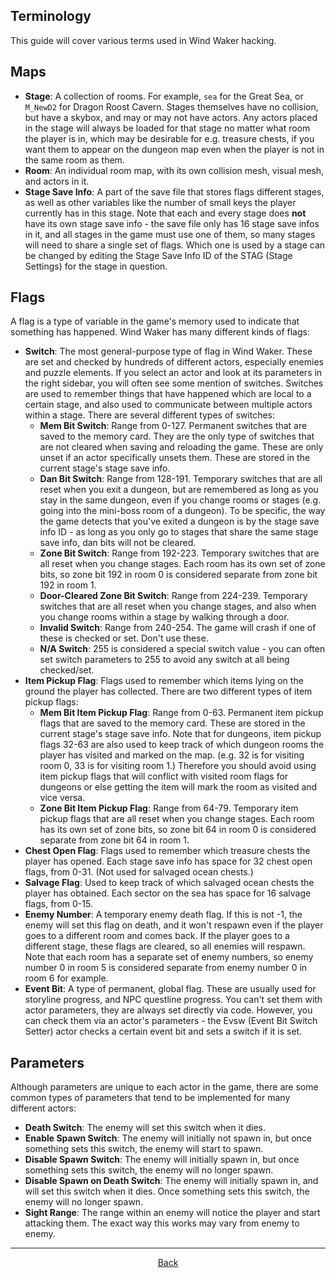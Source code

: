 ## Terminology
This guide will cover various terms used in Wind Waker hacking.

## Maps

* **Stage**: A collection of rooms. For example, `sea` for the Great Sea, or `M_NewD2` for Dragon Roost Cavern. Stages themselves have no collision, but have a skybox, and may or may not have actors. Any actors placed in the stage will always be loaded for that stage no matter what room the player is in, which may be desirable for e.g. treasure chests, if you want them to appear on the dungeon map even when the player is not in the same room as them.
* **Room**: An individual room map, with its own collision mesh, visual mesh, and actors in it.
* **Stage Save Info**: A part of the save file that stores flags different stages, as well as other variables like the number of small keys the player currently has in this stage. Note that each and every stage does **not** have its own stage save info - the save file only has 16 stage save infos in it, and all stages in the game must use one of them, so many stages will need to share a single set of flags. Which one is used by a stage can be changed by editing the Stage Save Info ID of the STAG (Stage Settings) for the stage in question.

## Flags

A flag is a type of variable in the game's memory used to indicate that something has happened. Wind Waker has many different kinds of flags:

* **Switch**: The most general-purpose type of flag in Wind Waker. These are set and checked by hundreds of different actors, especially enemies and puzzle elements. If you select an actor and look at its parameters in the right sidebar, you will often see some mention of switches. Switches are used to remember things that have happened which are local to a certain stage, and also used to communicate between multiple actors within a stage. There are several different types of switches:
  * **Mem Bit Switch**: Range from 0-127. Permanent switches that are saved to the memory card. They are the only type of switches that are not cleared when saving and reloading the game. These are only unset if an actor specifically unsets them. These are stored in the current stage's stage save info.
  * **Dan Bit Switch**: Range from 128-191. Temporary switches that are all reset when you exit a dungeon, but are remembered as long as you stay in the same dungeon, even if you change rooms or stages (e.g. going into the mini-boss room of a dungeon). To be specific, the way the game detects that you've exited a dungeon is by the stage save info ID - as long as you only go to stages that share the same stage save info, dan bits will not be cleared.
  * **Zone Bit Switch**: Range from 192-223. Temporary switches that are all reset when you change stages. Each room has its own set of zone bits, so zone bit 192 in room 0 is considered separate from zone bit 192 in room 1.
  * **Door-Cleared Zone Bit Switch**: Range from 224-239. Temporary switches that are all reset when you change stages, and also when you change rooms within a stage by walking through a door.
  * **Invalid Switch**: Range from 240-254. The game will crash if one of these is checked or set. Don't use these.
  * **N/A Switch**: 255 is considered a special switch value - you can often set switch parameters to 255 to avoid any switch at all being checked/set.
* **Item Pickup Flag**: Flags used to remember which items lying on the ground the player has collected. There are two different types of item pickup flags:
  * **Mem Bit Item Pickup Flag**: Range from 0-63. Permanent item pickup flags that are saved to the memory card. These are stored in the current stage's stage save info. Note that for dungeons, item pickup flags 32-63 are also used to keep track of which dungeon rooms the player has visited and marked on the map. (e.g. 32 is for visiting room 0, 33 is for visiting room 1.) Therefore you should avoid using item pickup flags that will conflict with visited room flags for dungeons or else getting the item will mark the room as visited and vice versa.
  * **Zone Bit Item Pickup Flag**: Range from 64-79. Temporary item pickup flags that are all reset when you change stages. Each room has its own set of zone bits, so zone bit 64 in room 0 is considered separate from zone bit 64 in room 1.
* **Chest Open Flag**: Flags used to remember which treasure chests the player has opened. Each stage save info has space for 32 chest open flags, from 0-31. (Not used for salvaged ocean chests.)
* **Salvage Flag**: Used to keep track of which salvaged ocean chests the player has obtained. Each sector on the sea has space for 16 salvage flags, from 0-15.
* **Enemy Number**: A temporary enemy death flag. If this is not -1, the enemy will set this flag on death, and it won't respawn even if the player goes to a different room and comes back. If the player goes to a different stage, these flags are cleared, so all enemies will respawn. Note that each room has a separate set of enemy numbers, so enemy number 0 in room 5 is considered separate from enemy number 0 in room 6 for example.
* **Event Bit**: A type of permanent, global flag. These are usually used for storyline progress, and NPC questline progress. You can't set them with actor parameters, they are always set directly via code. However, you can check them via an actor's parameters - the Evsw (Event Bit Switch Setter) actor checks a certain event bit and sets a switch if it is set.

## Parameters

Although parameters are unique to each actor in the game, there are some common types of parameters that tend to be implemented for many different actors:

* **Death Switch**: The enemy will set this switch when it dies.
* **Enable Spawn Switch**: The enemy will initially not spawn in, but once something sets this switch, the enemy will start to spawn.
* **Disable Spawn Switch**: The enemy will initially spawn in, but once something sets this switch, the enemy will no longer spawn.
* **Disable Spawn on Death Switch**: The enemy will initially spawn in, and will set this switch when it dies. Once something sets this switch, the enemy will no longer spawn.
* **Sight Range**: The range within an enemy will notice the player and start attacking them. The exact way this works may vary from enemy to enemy.

<hr>
<p align="center">
  <a href="../tutorials.html">Back</a>
</p>
